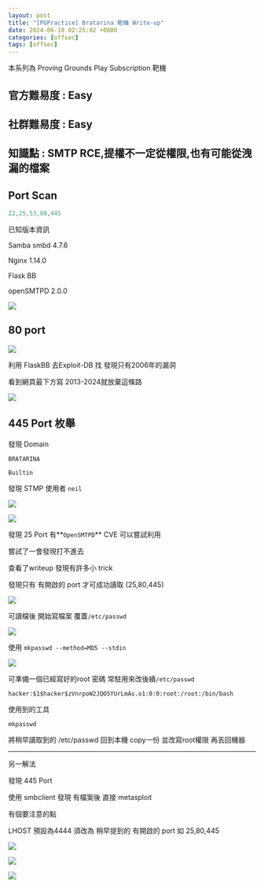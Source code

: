 ```yaml
---
layout: post
title: "[PGPractice] Bratarina 靶機 Write-up"
date: 2024-06-18 02:25:02 +0800
categories: [offsec]
tags: [offsec]
---
```


本系列為 Proving Grounds Play Subscription 靶機

## 官方難易度 : Easy

## 社群難易度 : Easy

## 知識點 :  SMTP RCE,提權不一定從權限,也有可能從洩漏的檔案

## Port Scan

```powershell
22,25,53,80,445
```

已知版本資訊

Samba smbd 4.7.6

Nginx 1.14.0

Flask BB

openSMTPD 2.0.0

![](../static/img/2024-06-18/0.png)

## 80 port

![](../static/img/2024-06-18/1.png)

利用 FlaskBB 去Exploit-DB 找  發現只有2006年的漏洞

看到網頁最下方寫 2013-2024就放棄這條路

![](../static/img/2024-06-18/2.png)

## 445 Port 枚舉

發現 Domain 

`BRATARINA`

`Builtin`

發現 STMP 使用者 `neil`

![](../static/img/2024-06-18/3.png)

![](../static/img/2024-06-18/4.png)

發現 25 Port 有**`OpenSMTPD`** CVE 可以嘗試利用 

嘗試了一會發現打不進去

查看了writeup 發現有許多小 trick

發現只有 有開啟的 port 才可成功讀取 (25,80,445)

![](../static/img/2024-06-18/5.png)

可讀檔後 開始寫檔案 覆蓋`/etc/passwd`

![](../static/img/2024-06-18/6.png)

使用 `mkpasswd --method=MD5 --stdin` 

![](../static/img/2024-06-18/7.png)

可準備一個已經寫好的root 密碼 常駐用來改後續`/etc/passwd`

`hacker:$1$hacker$zVnrpoW2JQO5YUrLmAs.o1:0:0:root:/root:/bin/bash`

使用到的工具

`mkpasswd` 

將稍早讀取到的 /etc/passwd 回到本機 copy一份 並改寫root權限 再丟回機器

---

另一解法

發現 445 Port 

使用 smbclient  發現 有檔案後 直接 metasploit

有個要注意的點

LHOST 預設為4444 須改為 稍早提到的 有開啟的 port 如 25,80,445

![](../static/img/2024-06-18/8.png)

![](../static/img/2024-06-18/9.png)

![](../static/img/2024-06-18/10.png)